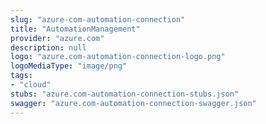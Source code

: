 ```yaml
---
slug: "azure-com-automation-connection"
title: "AutomationManagement"
provider: "azure.com"
description: null
logo: "azure.com-automation-connection-logo.png"
logoMediaType: "image/png"
tags:
- "cloud"
stubs: "azure.com-automation-connection-stubs.json"
swagger: "azure.com-automation-connection-swagger.json"
---
```

